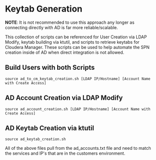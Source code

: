 # Keytab Generation

**NOTE**: It is not recommended to use this approach any longer as connecting directly with AD is far more reliable/scalable.

This collection of scripts can be referenced for User Creation via LDAP Modify, keytab building via ktutil, and scripts to retrieve keytabs for Cloudera Manager.  These scripts can be used to help automate the SPN creation inside of AD when direct integration is not allowed.

## Build Users with both Scripts

```vim
source ad_to_cm_keytab_creation.sh [LDAP IP/Hostname] [Account Name with Create Access]
```

## AD Account Creation via LDAP Modify

```vim
source ad_account_creation.sh [LDAP IP/Hostname] [Account Name with Create Access]
```


## AD Keytab Creation via ktutil

```vim
source ad_keytab_creation.sh
```

All of the above files pull from the ad_accounts.txt file and need to match the services and IP's that are in the customers environment.
